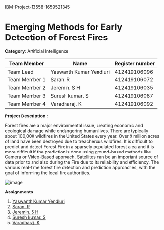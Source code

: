  IBM-Project-13558-1659521345
# Emerging Methods for Early Detection of Forest Fires

**Category**: Artificial Intelligence



| Team Member   | Name                       | Register number |
|---------------|----------------------------| --------------- |
| Team Lead     | Yaswanth Kumar Yendluri   | 412419106096    |
| Team Member 1 | Saran. R                   | 412419106072    |
| Team Member 2 | Jeremin. S H               | 412419106035    |
| Team Member 3 | Suresh kumar. S            | 412419106087    |
| Team Member 4 | Varadharaj. K              | 412419106092    |

**Project Description :**

Forest fires are a major environmental issue, creating economic and ecological damage while endangering human lives. There are typically about 100,000 wildfires in the United States every year. Over 9 million acres of land have been destroyed due to treacherous wildfires. It is difficult to predict and detect Forest Fire in a sparsely populated forest area and it is more difficult if the prediction is done using ground-based methods like Camera or Video-Based approach. Satellites can be an important source of data prior to and also during the Fire due to its reliability and efficiency. The various real-time forest fire detection and prediction approaches, with the goal of informing the local fire authorities.


![image](https://user-images.githubusercontent.com/97231113/202858512-0e16402c-a77c-4c36-84d5-01e97687d5d3.png)


**Assignments**

1. [Yaswanth Kumar Yendluri](https://github.com/IBM-EPBL/IBM-Project-13558-1659521345/tree/main/Assesments/Team%20lead%20-%20Yaswanth%20Kumar%20Yendluri)
2. [Saran. R](https://github.com/IBM-EPBL/IBM-Project-13558-1659521345/tree/main/Assesments/M1-%20Saran%20R)
3. [Jeremin. S H](https://github.com/IBM-EPBL/IBM-Project-13558-1659521345/tree/main/Assesments/M4%20-%20Jeremin%20SH)
4. [Suresh kumar. S](https://github.com/IBM-EPBL/IBM-Project-13558-1659521345/tree/main/Assesments/M2%20-%20Sureshkumar%20S)
5. [Varadharaj. K](https://github.com/IBM-EPBL/IBM-Project-13558-1659521345/tree/main/Assesments/M3%20-%20Varadharaj%20K)
